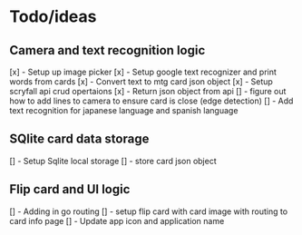 # Todo/ideas

## Camera and text recognition logic
[x] - Setup up image picker 
[x] - Setup google text recognizer and print words from cards 
[x] - Convert text to mtg card json object 
[x] - Setup scryfall api crud opertaions
[x] - Return json object from api
[] - figure out how to add lines to camera to ensure card is close (edge detection)
[] - Add text recognition for japanese language and spanish language

## SQlite card data storage
[] - Setup Sqlite local storage
[] - store card json object

## Flip card and UI logic
[] - Adding in go routing
[] - setup flip card with card image with routing to card info page
[] - Update app icon and application name